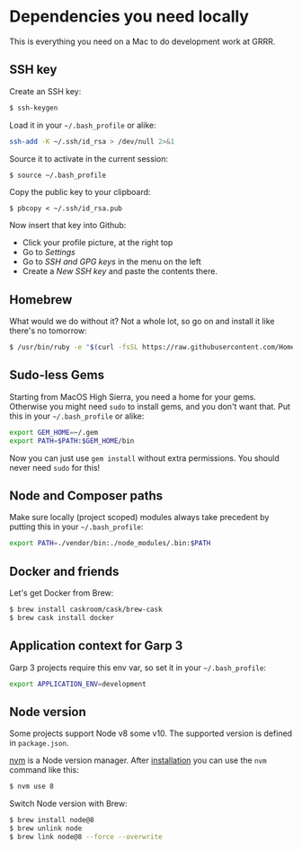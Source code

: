 # Dependencies you need locally
This is everything you need on a Mac to do development work at GRRR.


## SSH key
Create an SSH key:
```bash
$ ssh-keygen
```

Load it in your `~/.bash_profile` or alike:
```bash
ssh-add -K ~/.ssh/id_rsa > /dev/null 2>&1
```

Source it to activate in the current session:
```bash
$ source ~/.bash_profile
```

Copy the public key to your clipboard:
```
$ pbcopy < ~/.ssh/id_rsa.pub
```

Now insert that key into Github:
* Click your profile picture, at the right top
* Go to _Settings_
* Go to _SSH and GPG keys_ in the menu on the left
* Create a _New SSH key_ and paste the contents there.


## Homebrew
What would we do without it?
Not a whole lot, so go on and install it like there's no tomorrow:

```bash
$ /usr/bin/ruby -e "$(curl -fsSL https://raw.githubusercontent.com/Homebrew/install/master/install)"
```


## Sudo-less Gems
Starting from MacOS High Sierra, you need a home for your gems.
Otherwise you might need `sudo` to install gems, and you don't want that.
Put this in your `~/.bash_profile` or alike:

```bash
export GEM_HOME=~/.gem
export PATH=$PATH:$GEM_HOME/bin
```

Now you can just use `gem install` without extra permissions.
You should never need `sudo` for this!


## Node and Composer paths
Make sure locally (project scoped) modules always take precedent by putting this in your `~/.bash_profile`:

```bash
export PATH=./vendor/bin:./node_modules/.bin:$PATH
```


## Docker and friends
Let's get Docker from Brew:
```bash
$ brew install caskroom/cask/brew-cask
$ brew cask install docker
```


## Application context for Garp 3
Garp 3 projects require this env var, so set it in your `~/.bash_profile`:
```bash
export APPLICATION_ENV=development
```


## Node version
Some projects support Node v8 some v10. The supported version is defined in `package.json`.

[nvm](https://github.com/nvm-sh/nvm) is a Node version manager. After [installation](https://github.com/nvm-sh/nvm#install--update-script) you can use the `nvm` command like this:

```bash
$ nvm use 8
```

Switch Node version with Brew:

```bash
$ brew install node@8
$ brew unlink node
$ brew link node@8 --force --overwrite
```
